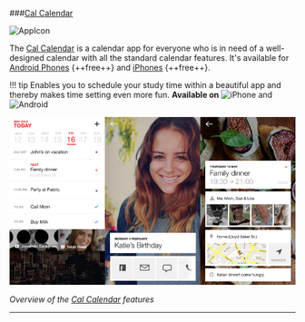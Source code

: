 ###[Cal Calendar](https://www.any.do/cal/)

![AppIcon](/Images/CalAppIcon.png)

The [Cal Calendar](https://www.any.do/cal/) is a calendar app for everyone who is in need of a well-designed calendar with all the standard calendar features. 
It's available for [Android Phones](https://play.google.com/store/apps/details?id=com.anydo.cal&hl=de
) {++free++} and [iPhones](hhttps://itunes.apple.com/us/app/cal-shared-calendar-daily-organizer-weekly-planner/id648287824?mt=8) {++free++}.


!!! tip
	Enables you to schedule your study time within a beautiful app and thereby makes time setting even more fun. 
	**Available on** ![iPhone](/Icons/iPhone.png) and ![Android](/Icons/Android.png)  

![Screenshot](Images/CalCalendar.jpg)

_Overview of the [Cal Calendar](https://www.any.do/cal/) features_

****


